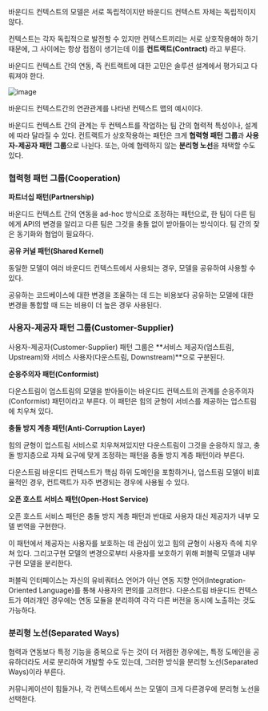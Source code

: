 
바운디드 컨텍스트의 모델은 서로 독립적이지만 바운디드 컨텍스트 자체는 독립적이지 않다.

컨텍스트는 각자 독립적으로 발전할 수 있지만 컨텍스트끼리는 서로 상호작용해야 하기 때문에, 그 사이에는 항상 접점이 생기는데 이를 **컨트랙트(Contract)** 라고 부른다.

바운디드 컨텍스트 간의 연동, 즉 컨트랙트에 대한 고민은 솔루션 설계에서 평가되고 다뤄져야 한다.

![image](https://user-images.githubusercontent.com/81006587/205544839-392eae40-d468-4825-95b5-a438477000b9.png)

바운디드 컨텍스트간의 연관관계를 나타낸 컨텍스트 맵의 예시이다.

바운디드 컨텍스트 간의 관계는 두 컨텍스트를 작업하는 팀 간의 협력적 특성이나, 설계에 따라 달라질 수 있다.  컨트랙트가 상호작용하는 패턴은 크게 **협력형 패턴 그룹**과 **사용자-제공자 패턴 그룹**으로 나뉜다. 또는, 아예 협력하지 않는 **분리형 노선**을 채택할 수도 있다.

### 협력형 패턴 그룹(Cooperation)

**파트너십 패턴(Partnership)**

바운디드 컨텍스트 간의 연동을 ad-hoc 방식으로 조정하는 패턴으로, 한 팀이 다른 팀에게 API의 변경을 알리고 다른 팀은 그것을 충돌 없이 받아들이는 방식이다. 팀 간의 잦은 동기화와 협업이 필요하다.

**공유 커널 패턴(Shared Kernel)**

동일한 모델이 여러 바운디드 컨텍스트에서 사용되는 경우, 모델을 공유하여 사용할 수 있다.

공유하는 코드베이스에 대한 변경을 조율하는 데 드는 비용보다 공유하는 모델에 대한 변경을 통합할 때 드는 비용이 더 높은 경우 사용된다.

### 사용자-제공자 패턴 그룹(Customer-Supplier)

사용자-제공자(Customer-Supplier) 패턴 그룹은 **서비스 제공자(업스트림, Upstream)와 서비스 사용자(다운스트림, Downstream)**으로 구분된다.

**순응주의자 패턴(Conformist)**

다운스트림이 업스트림의 모델을 받아들이는 바운디드 컨텍스트의 관계를 순응주의자(Conformist) 패턴이라고 부른다. 이 패턴은 힘의 균형이 서비스를 제공하는 업스트림에 치우쳐 있다. 

****충돌 방지 계층 패턴(Anti-Corruption Layer)****

힘의 균형이 업스트림 서비스로 치우쳐져있지만 다운스트림이 그것을 순응하지 않고, 충돌 방지층으로 자체 요구에 맞게 조정하는 패턴을 충돌 방지 계층 패턴이라 부른다.

다운스트림 바운디드 컨텍스트가 핵심 하위 도메인을 포함하거나, 업스트림 모델이 비효율적인 경우, 컨트랙트가 자주 변경되는 경우에 사용될 수 있다. 

****오픈 호스트 서비스 패턴(Open-Host Service)****

오픈 호스트 서비스 패턴은 충돌 방지 계층 패턴과 반대로 사용자 대신 제공자가 내부 모델 번역을 구현한다.

이 패턴에서 제공자는 사용자를 보호하는 데 관심이 있고 힘의 균형이 사용자 측에 치우쳐 있다. 그리고구현 모델의 변경으로부터 사용자를 보호하기 위해 퍼블릭 모델과 내부 구현 모델을 분리한다.

퍼블릭 인터페이스는 자신의 유비쿼터스 언어가 아닌 연동 지향 언어(Integration-Oriented Language)를 통해 사용자의 편의를 고려한다. 다운스트림 바운디드 컨텍스트가 여러개인 경우에는 연동 모듈을 분리하여 각각 다른 버전을 동시에 노출하는 것도 가능하다.

### **분리형 노선(Separated Ways)**

협력과 연동보다 특정 기능을 중복으로 두는 것이 더 저렴한 경우에는, 특정 도메인을 공유하더라도 서로 분리하여 개발할 수도 있는데, 그러한 방식을 분리형 노선(Separated Ways)이라 부른다.

커뮤니케이션이 힘들거나, 각 컨텍스트에서 쓰는 모델이 크게 다른경우에 분리형 노선을 선택한다.